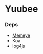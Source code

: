 # Yuubee

### Deps
- [Memeye](https://github.com/JerryC8080/Memeye/blob/master/README_zh.md)
- Koa
- log4js